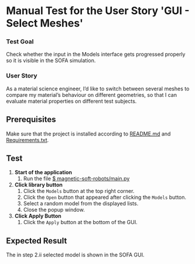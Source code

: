 # Manual Test for the User Story 'GUI - Select Meshes'

### Test Goal
Check whether the input in the Models interface gets progressed properly so it is visible in the SOFA simulation.

### User Story
As a material science engineer, I’d like to switch between several meshes to compare my material’s behaviour on different geometries, so that I can evaluate material properties on different test subjects.

## Prerequisites
Make sure that the project is installed according to [README.md]() and [Requirements.txt]().


## Test
1. **Start of the application**
    1. Run the file [$ magnetic-soft-robots/main.py](../../../main.py)
2. **Click library button**
    1. Click the `Models` button at the top right corner.
    2. Click the `Open` button that appeared after clicking the `Models` button.
    3. Select a random model from the displayed lists.
    4. Close the popup window.
3. **Click Apply Button**
    1. Click the `Apply` button at the bottom of the GUI.

## Expected Result
The in step 2.ii selected model is shown in the SOFA GUI.
